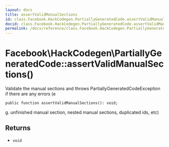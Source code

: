 ```yaml
---
layout: docs
title: assertValidManualSections
id: class.Facebook.HackCodegen.PartiallyGeneratedCode.assertValidManualSections
docid: class.Facebook.HackCodegen.PartiallyGeneratedCode.assertValidManualSections
permalink: /docs/reference/class.Facebook.HackCodegen.PartiallyGeneratedCode.assertValidManualSections.md
---
```

# Facebook\\HackCodegen\\PartiallyGeneratedCode::assertValidManualSections()




Validate the manual sections and throws PartiallyGeneratedCodeException
if there are any errors (e




``` Hack
public function assertValidManualSections(): void;
```




g. unfinished manual section, nested
manual sections, duplicated ids, etc)




## Returns




- ` void `